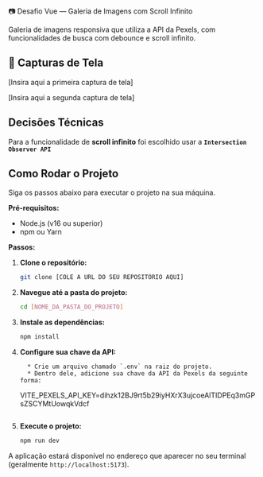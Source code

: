 📷 Desafio Vue — Galeria de Imagens com Scroll Infinito

Galeria de imagens responsiva que utiliza a API da Pexels, com funcionalidades de busca com debounce e scroll infinito.

## 📸 Capturas de Tela

[Insira aqui a primeira captura de tela]

[Insira aqui a segunda captura de tela]

## Decisões Técnicas

Para a funcionalidade de **scroll infinito** foi escolhido usar a **`Intersection Observer API`**

## Como Rodar o Projeto

Siga os passos abaixo para executar o projeto na sua máquina.

**Pré-requisitos:**

- Node.js (v16 ou superior)
- npm ou Yarn

**Passos:**

1.  **Clone o repositório:**

    ```bash
    git clone [COLE A URL DO SEU REPOSITÓRIO AQUI]
    ```

2.  **Navegue até a pasta do projeto:**

    ```bash
    cd [NOME_DA_PASTA_DO_PROJETO]
    ```

3.  **Instale as dependências:**

    ```bash
    npm install
    ```

4.  **Configure sua chave da API:**

          * Crie um arquivo chamado `.env` na raiz do projeto.
          * Dentro dele, adicione sua chave da API da Pexels da seguinte forma:

    VITE_PEXELS_API_KEY=dihzk12BJ9rt5b29iyHXrX3ujcoeAlTIDPEq3mGPsZSCYMtUowqkVdcf

    ```

    ```

5.  **Execute o projeto:**

    ```bash
    npm run dev
    ```

A aplicação estará disponível no endereço que aparecer no seu terminal (geralmente `http://localhost:5173`).
